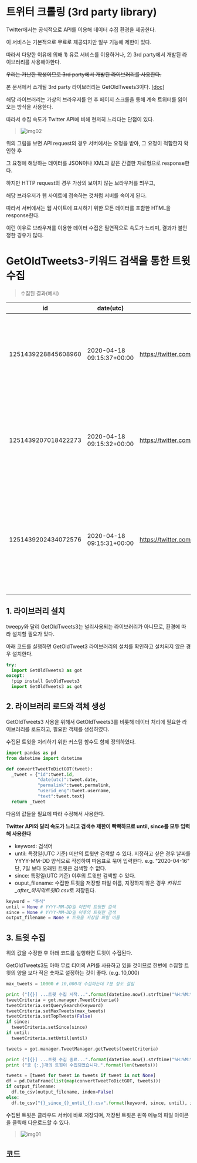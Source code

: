 # 트위터 크롤링 (3rd party library)

Twitter에서는 공식적으로 API를 이용해 데이터 수집 환경을 제공한다.

이 서비스는 기본적으로 무료로 제공되지만 일부 기능에 제한이 있다.

따라서 다양한 이유에 의해 1) 유료 서비스를 이용하거나, 2) 3rd party에서 개발된 라이브러리를 사용해야한다.

~~우리는 가난한 학생이므로 3rd party에서 개발된 라이브러리를 사용한다.~~

본 문서에서 소개될 3rd party 라이브러리는 GetOldTweets3이다. [[doc]](https://pypi.org/project/GetOldTweets3/)

해당 라이브러리는 가상의 브라우저를 연 후 페이지 스크롤을 통해 계속 트위터를 읽어오는 방식을 사용한다.

따라서 수집 속도가 Twitter API에 비해 현저히 느리다는 단점이 있다.

> ![img02](https://github.com/jaehwan-dev/study-in-mis/blob/master/imgs/img02-api%20vs%20http.PNG)

위의 그림을 보면 API request의 경우 서버에서는 요청을 받아, 그 요청이 적합한지 확인한 후

그 요청에 해당하는 데이터를 JSON이나 XML과 같은 간결한 자료형으로 response한다.

하지만 HTTP request의 경우 가상의 보이지 않는 브라우저를 띄우고,

해당 브라우저가 웹 사이트에 접속하는 것처럼 서버를 속이게 된다.

따라서 서버에서는 웹 사이트에 표시하기 위한 모든 데이터를 포함한 HTML을 response한다.

이런 이유로 브라우저를 이용한 데이터 수집은 필연적으로 속도가 느리며, 결과가 불안정한 경우가 많다.

# GetOldTweets3-키워드 검색을 통한 트윗 수집

> 수집된 결과(예시)

id | date(utc) | permalink | userid_eng | text
--- | --- | --- | --- | ---
1251439228845608960 | 2020-04-18 09:15:37+00:00 | https://twitter.com/jyj_jpris/status/125143922... | jyj_jpris | 아직도 신천지에서 코로나가 나오다니..........그저 이를 갈 뿐이다.
1251439207018422273 | 2020-04-18 09:15:32+00:00 | https://twitter.com/ace27568/status/1251439207... | ace27568 | 코로나를 정쟁에 활용하는 비열한 것들 그러니 너거는 폭망하는 거다.
1251439202434072576 | 2020-04-18 09:15:31+00:00 | https://twitter.com/Haha84128560/status/125143... | Haha84128560 | 일반감기가 아니라 xxxx코로나 아닌가요? 이러다가 졸지에 이부프로펜 퇴출 될듯 ㅎ...

## 1. 라이브러리 설치

tweepy와 달리 GetOldTweets3는 널리사용되는 라이브러리가 아니므로, 환경에 따라 설치할 필요가 있다.

아래 코드를 실행하면 GetOldTweet3 라이브러리의 설치를 확인하고 설치되지 않은 경우 설치한다.

```python
try:
  import GetOldTweets3 as got
except:
  !pip install GetOldTweets3
  import GetOldTweets3 as got
```

## 2. 라이브러리 로드와 객체 생성

GetOldTweets3 사용을 위해서 GetOldTweets3를 비롯해 데이터 처리에 필요한 라이브러리를 로드하고, 필요한 객체를 생성하였다.

수집된 트윗을 처리하기 위한 커스텀 함수도 함께 정의하였다.

```python
import pandas as pd
from datetime import datetime

def convertTweetToDictGOT(tweet):
  _tweet = {"id":tweet.id,
            "date(utc)":tweet.date,
            "permalink":tweet.permalink,
            "userid_eng":tweet.username,
            "text":tweet.text}
  return _tweet
```

다음의 값들을 필요에 따라 수정해서 사용한다.

**Twitter API와 달리 속도가 느리고 검색수 제한이 빡빡하므로 until, since를 모두 입력해 사용한다**

- keyword: 검색어
- until: 특정일(UTC 기준) 미만의 트윗만 검색할 수 있다. 지정하고 싶은 경우 날짜를 YYYY-MM-DD 양식으로 작성하여 따옴표로 묶어 입력한다. e.g. "2020-04-16" 단, 7일 보다 오래된 트윗은 검색할 수 없다.
- since: 특정일(UTC 기준) 이후의 트윗만 검색할 수 있다.
- ouput_filename: 수집한 트윗을 저장할 파일 이름, 지정하지 않은 경우 *키워드_after_마지막트윗ID.csv*로 저장된다.

```python
keyword = "주식"
until = None # YYYY-MM-DD일 이전의 트윗만 검색
since = None # YYYY-MM-DD일 이후의 트윗만 검색
output_filename = None # 트윗을 저장할 파일 이름
```

## 3. 트윗 수집

위의 값을 수정한 후 아래 코드를 실행하면 트윗이 수집된다.

GetOldTweets3도 아마 무료 티어의 API를 사용하고 있을 것이므로 한번에 수집할 트윗의 양을 보다 작은 숫자로 설정하는 것이 좋다. (e.g. 10,000)

```python
max_tweets = 10000 # 10,000개 수집하는데 7분 정도 걸림

print ("[{}] ...트윗 수집 시작...".format(datetime.now().strftime("%H:%M:%S")))
tweetCriteria = got.manager.TweetCriteria()
tweetCriteria.setQuerySearch(keyword)
tweetCriteria.setMaxTweets(max_tweets)
tweetCriteria.setTopTweets(False)
if since:
  tweetCriteria.setSince(since)
if until:
  tweetCriteria.setUntil(until)

tweets = got.manager.TweetManager.getTweets(tweetCriteria)

print ("[{}] ...트윗 수집 종료...".format(datetime.now().strftime("%H:%M:%S")))
print ("총 {:,}개의 트윗이 수집되었습니다.".format(len(tweets)))

tweets = [tweet for tweet in tweets if tweet is not None]
df = pd.DataFrame(list(map(convertTweetToDictGOT, tweets)))
if output_filename:
  df.to_csv(output_filename, index=False)
else:
  df.to_csv("{}_since_{}_until_{}.csv".format(keyword, since, until), index=False, encoding='euc-kr')
```

수집된 트윗은 클라우드 서버에 바로 저장되며, 저장된 트윗은 왼쪽 메뉴의 파일 아이콘을 클릭해 다운로드할 수 있다.

> ![img01](https://github.com/jaehwan-dev/study-in-mis/raw/master/imgs/img01-download%20outputfile.png)

## 코드 
